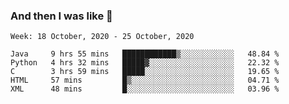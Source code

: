  ### And then I was like 🥱
<!--
**Mat2ja/Mat2ja** is a ✨ _special_ ✨ repository because its `README.md` (this file) appears on your GitHub profile.

Here are some ideas to get you started:

- 🔭 I’m currently working on ...
- 🌱 I’m currently learning ...
- 👯 I’m looking to collaborate on ...
- 🤔 I’m looking for help with ...
- 💬 Ask me about ...
- 📫 How to reach me: ...
- 😄 Pronouns: ...
- ⚡ Fun fact: ...
-->

<!--START_SECTION:waka-->
```text
Week: 18 October, 2020 - 25 October, 2020

Java     9 hrs 55 mins   ████████████▒░░░░░░░░░░░░   48.84 % 
Python   4 hrs 32 mins   █████▓░░░░░░░░░░░░░░░░░░░   22.32 % 
C        3 hrs 59 mins   █████░░░░░░░░░░░░░░░░░░░░   19.65 % 
HTML     57 mins         █▒░░░░░░░░░░░░░░░░░░░░░░░   04.71 % 
XML      48 mins         █░░░░░░░░░░░░░░░░░░░░░░░░   03.96 % 
```
<!--END_SECTION:waka-->
